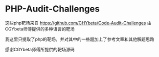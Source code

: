 # PHP-Audit-Challenges
这些php靶场来自
https://github.com/CHYbeta/Code-Audit-Challenges
由CGYbeta师傅提供的多种语言的靶场
  
我这里只提取了php的靶场，并对其中的一些题加上了参考文章和其他解题思路
  
感谢CGYbeta师傅所提供的靶场源码
